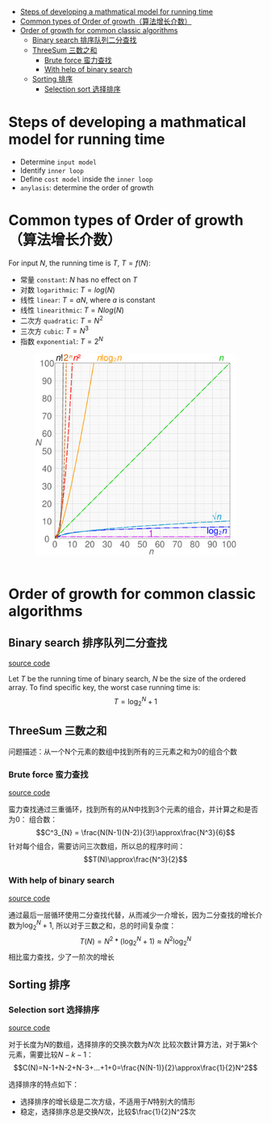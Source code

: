 - [Steps of developing a mathmatical model for running time](#steps-of-developing-a-mathmatical-model-for-running-time)
- [Common types of Order of growth（算法增长介数）](#common-types-of-order-of-growth算法增长介数)
- [Order of growth for common classic algorithms](#order-of-growth-for-common-classic-algorithms)
  - [Binary search 排序队列二分查找](#binary-search-排序队列二分查找)
  - [ThreeSum 三数之和](#threesum-三数之和)
    - [Brute force 蛮力查找](#brute-force-蛮力查找)
    - [With help of binary search](#with-help-of-binary-search)
  - [Sorting 排序](#sorting-排序)
    - [Selection sort 选择排序](#selection-sort-选择排序)




# Steps of developing a mathmatical model for running time

- Determine `input model`
- Identify `inner loop`
- Define `cost model` inside the `inner loop`
- `anylasis`: determine the order of growth

# Common types of Order of growth（算法增长介数）

For input $N$, the running time is $T$, $T=f(N)$:

- 常量 `constant`: $N$ has no effect on $T$
- 对数 `logarithmic`: $T=log(N)$
- 线性 `linear`: $T=aN$, where $a$ is constant
- 线性 `linearithmic`: $T=Nlog(N)$
- 二次方 `quadratic`: $T=N^2$
- 三次方 `cubic`: $T=N^3$
- 指数 `exponential`: $T=2^N$

<div align=center><img width = '400' height ='400' src ="data/Comparison_computational_complexity.svg"/></div><br>

# Order of growth for common classic algorithms

## Binary search 排序队列二分查找

[source code](src/BinarySearch.java)

Let $T$ be the running time of binary search, $N$ be the size of the ordered array. To find specific key, the worst case running time is:
$$T=\log_{2}^{N}+1$$

## ThreeSum 三数之和

问题描述：从一个N个元素的数组中找到所有的三元素之和为0的组合个数

### Brute force 蛮力查找

[source code](src/ThreeSumBruteForce.java)

蛮力查找通过三重循环，找到所有的从N中找到3个元素的组合，并计算之和是否为0：
组合数：
$$C^3_{N} = \frac{N(N-1)(N-2)}{3!}\approx\frac{N^3}{6}$$
针对每个组合，需要访问三次数组，所以总的程序时间：
$$T(N)\approx\frac{N^3}{2}$$

### With help of binary search

[source code](src/ThreeSumFast.java)

通过最后一层循环使用二分查找代替，从而减少一介增长，因为二分查找的增长介数为$\log_{2}^{N}+1$, 所以对于三数之和，总的时间复杂度：
$$T(N)=N^2*(\log_{2}^{N}+1)\approx N^2\log^{N}_2$$
相比蛮力查找，少了一阶次的增长

## Sorting 排序

### Selection sort 选择排序

[source code](src/sorting/SelectionSort.java)

对于长度为$N$的数组，选择排序的交换次数为$N$次
比较次数计算方法，对于第$k$个元素，需要比较$N-k-1$：
$$C(N)=N-1+N-2+N-3+...+1+0=\frac{N(N-1)}{2}\approx\frac{1}{2}N^2$$

选择排序的特点如下：
- 选择排序的增长级是二次方级，不适用于$N$特别大的情形
- 稳定，选择排序总是交换$N$次，比较$\frac{1}{2}N^2$次

